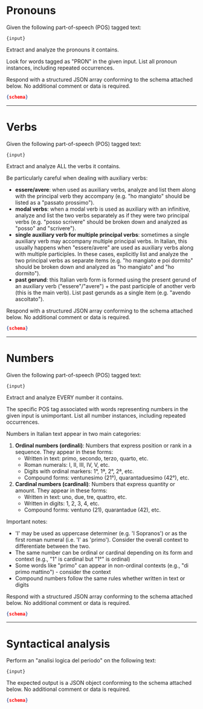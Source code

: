 # Pronouns
Given the following part-of-speech (POS) tagged text:
```
{input}
```
Extract and analyze the pronouns it contains.

Look for words tagged as "PRON" in the given input. List all pronoun instances, including repeated occurrences.

Respond with a structured JSON array conforming to the schema attached below. No additional comment or data is required.
```json
{schema}
```
---
# Verbs
Given the following part-of-speech (POS) tagged text:
```
{input}
```
Extract and analyze ALL the verbs it contains.

Be particularly careful when dealing with auxiliary verbs:
- **essere/avere**: when used as auxiliary verbs, analyze and list them along with the principal verb they accompany (e.g. "ho mangiato" should be listed as a "passato prossimo").
- **modal verbs**: when a modal verb is used as auxiliary with an infinitive, analyze and list the two verbs separately as if they were two principal verbs (e.g. "posso scrivere" should be broken down and analyzed as "posso" and "scrivere").
- **single auxiliary verb for multiple principal verbs**: sometimes a single auxiliary verb may accompany multiple principal verbs. In Italian, this usually happens when "essere/avere" are used as auxiliary verbs along with multiple participles. In these cases, explicitly list and analyze the two principal verbs as separate items (e.g. "ho mangiato e poi dormito" should be broken down and analyzed as "ho mangiato" and "ho dormito").
- **past gerund**: this Italian verb form is formed using the present gerund of an auxiliary verb ("essere"/"avere") + the past participle of another verb (this is the main verb). List past gerunds as a single item (e.g. "avendo ascoltato").

Respond with a structured JSON array conforming to the schema attached below. No additional comment or data is required.
```json
{schema}
```
---
# Numbers
Given the following part-of-speech (POS) tagged text:
```
{input}
```
Extract and analyze EVERY number it contains.

The specific POS tag associated with words representing numbers in the given input is unimportant. List all number instances, including repeated occurrences.

Numbers in Italian text appear in two main categories:
1. **Ordinal numbers (ordinali)**: Numbers that express position or rank in a sequence. They appear in these forms:
   - Written in text: primo, secondo, terzo, quarto, etc.
   - Roman numerals: I, II, III, IV, V, etc.
   - Digits with ordinal markers: 1°, 1ª, 2°, 2ª, etc.
   - Compound forms: ventunesimo (21°), quarantaduesimo (42°), etc.
2. **Cardinal numbers (cardinali)**: Numbers that express quantity or amount. They appear in these forms:
   - Written in text: uno, due, tre, quattro, etc.
   - Written in digits: 1, 2, 3, 4, etc.
   - Compound forms: ventuno (21), quarantadue (42), etc.

Important notes:
- 'I' may be used as uppercase determiner (e.g. 'I Sopranos') or as the first roman numeral (i.e. 'I' as 'primo'). Consider the overall context to differentiate between the two.
- The same number can be ordinal or cardinal depending on its form and context (e.g., "1" is cardinal but "1°" is ordinal)
- Some words like "primo" can appear in non-ordinal contexts (e.g., "di primo mattino") - consider the context
- Compound numbers follow the same rules whether written in text or digits

Respond with a structured JSON array conforming to the schema attached below. No additional comment or data is required.
```json
{schema}
```
---
# Syntactical analysis
Perform an "analisi logica del periodo" on the following text:
```
{input}
```
The expected output is a JSON object conforming to the schema attached below. No additional comment or data is required.
```json
{schema}
```